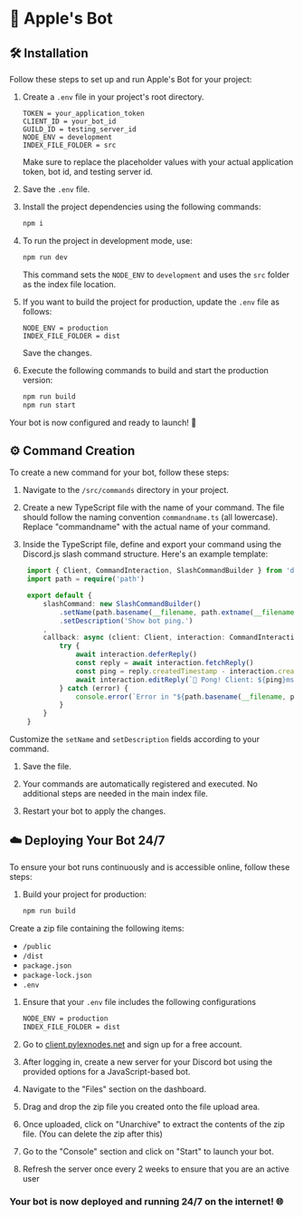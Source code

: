 
# 🚀 Apple's Bot

## 🛠️ Installation

Follow these steps to set up and run Apple's Bot for your project:

1. Create a `.env` file in your project's root directory.

   ```env
   TOKEN = your_application_token
   CLIENT_ID = your_bot_id
   GUILD_ID = testing_server_id
   NODE_ENV = development
   INDEX_FILE_FOLDER = src
   ```

   Make sure to replace the placeholder values with your actual application token, bot id, and testing server id.

2. Save the `.env` file.

3. Install the project dependencies using the following commands:

   ```bash
   npm i
   ```

4. To run the project in development mode, use:

   ```bash
   npm run dev
   ```

   This command sets the `NODE_ENV` to `development` and uses the `src` folder as the index file location.

5. If you want to build the project for production, update the `.env` file as follows:

   ```env
   NODE_ENV = production
   INDEX_FILE_FOLDER = dist
   ```

   Save the changes.

6. Execute the following commands to build and start the production version:

   ```bash
   npm run build
   npm run start
   ```

Your bot is now configured and ready to launch! 🚀

## ⚙️ Command Creation

To create a new command for your bot, follow these steps:

1. Navigate to the `/src/commands` directory in your project.

2. Create a new TypeScript file with the name of your command. The file should follow the naming convention `commandname.ts` (all lowercase). Replace "commandname" with the actual name of your command.

3. Inside the TypeScript file, define and export your command using the Discord.js slash command structure. Here's an example template:

   ```typescript
    import { Client, CommandInteraction, SlashCommandBuilder } from 'discord.js'
    import path = require('path')

    export default {
        slashCommand: new SlashCommandBuilder()
            .setName(path.basename(__filename, path.extname(__filename)))
            .setDescription('Show bot ping.')
        ,
        callback: async (client: Client, interaction: CommandInteraction) => {
            try {
                await interaction.deferReply()
                const reply = await interaction.fetchReply()
                const ping = reply.createdTimestamp - interaction.createdTimestamp
                await interaction.editReply(`🏓 Pong! Client: ${ping}ms | Websocket: ${client.ws.ping}ms`)
            } catch (error) {
                console.error(`Error in "${path.basename(__filename, path.extname(__filename))}${path.extname(__filename)}":\n` + error)
            }
        }
    }
    ```

Customize the `setName` and `setDescription` fields according to your command.

1. Save the file.

2. Your commands are automatically registered and executed. No additional steps are needed in the main index file.

3. Restart your bot to apply the changes.

## ☁️ Deploying Your Bot 24/7

To ensure your bot runs continuously and is accessible online, follow these steps:

1. Build your project for production:

   ```bash
   npm run build
    ```

Create a zip file containing the following items:

- `/public`
- `/dist`
- `package.json`
- `package-lock.json`
- `.env`

1. Ensure that your `.env` file includes the following configurations

    ```bash
    NODE_ENV = production
    INDEX_FILE_FOLDER = dist
    ```

2. Go to [client.pylexnodes.net](https://client.pylexnodes.net/dashboard) and sign up for a free account.

3. After logging in, create a new server for your Discord bot using the provided options for a JavaScript-based bot.

4. Navigate to the "Files" section on the dashboard.

5. Drag and drop the zip file you created onto the file upload area.

6. Once uploaded, click on "Unarchive" to extract the contents of the zip file. (You can delete the zip after this)

7. Go to the "Console" section and click on "Start" to launch your bot.

8. Refresh the server once every 2 weeks to ensure that you are an active user

### Your bot is now deployed and running 24/7 on the internet! 🌐
